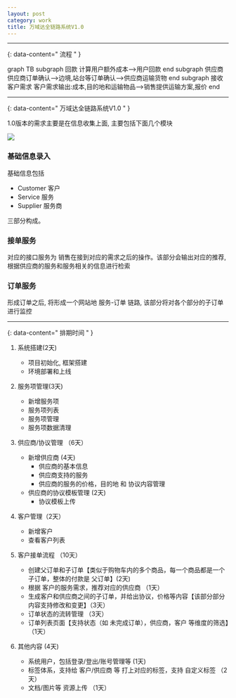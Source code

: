 ```yaml
---
layout: post
category: work
title: 万域达全链路系统V1.0
---
```


--------
{: data-content=" 流程 " }

<div class="mermaid" markdown="0">
graph TB
    subgraph 回款
    计算用户额外成本-->用户回款
    end
    subgraph 供应商
    供应商订单确认-->边境,站台等订单确认-->供应商运输货物
    end
    subgraph 接收客户需求
    客户需求输出:成本,目的地和运输物品-->销售提供运输方案,报价
    end
</div>

--------
{: data-content=" 万域达全链路系统V1.0 " }

1.0版本的需求主要是在信息收集上面, 主要包括下面几个模块

![](assets/images/wyd-structure-v2.png)

### 基础信息录入

基础信息包括

- Customer 客户
- Service 服务
- Supplier 服务商

三部分构成。

### 接单服务

对应的接口服务为 销售在接到对应的需求之后的操作。该部分会输出对应的推荐, 根据供应商的服务和服务相关的信息进行检索

### 订单服务

形成订单之后, 将形成一个网站地 服务-订单 链路, 该部分将对各个部分的子订单进行监控


------------------------------
{: data-content=" 排期时间 " }

1. 系统搭建(2天)

    - 项目初始化, 框架搭建
    - 环境部署和上线

2. 服务项管理(3天)

    - 新增服务项
    - 服务项列表
    - 服务项管理
    - 服务项数据清理

3. 供应商/协议管理 （6天）

    - 新增供应商 (4天)
        + 供应商的基本信息
        + 供应商支持的服务
        + 供应商的服务的价格，目的地 和 协议内容管理
    - 供应商的协议模板管理 (2天)
        + 协议模板上传

4. 客户管理（2天）

    - 新增客户
    - 查看客户列表

5. 客户接单流程 （10天）

    - 创建父订单和子订单【类似于购物车内的多个商品，每一个商品都是一个子订单，整体的付款是 父订单】(2天)
    - 根据 客户的服务需求，推荐对应的供应商 （1天）
    - 生成客户和供应商之间的子订单，并给出协议，价格等内容【该部分部分内容支持修改和变更】（3天）
    - 订单状态的流转管理 （3天）
    - 订单列表页面【支持状态（如 未完成订单），供应商，客户 等维度的筛选】（1天）

6. 其他内容 (4天)

    - 系统用户，包括登录/登出/账号管理等 (1天)
    - 标签体系，支持给 客户/供应商 等 打上对应的标签，支持 自定义标签 （2天）
    - 文档/图片等 资源上传 （1天）
